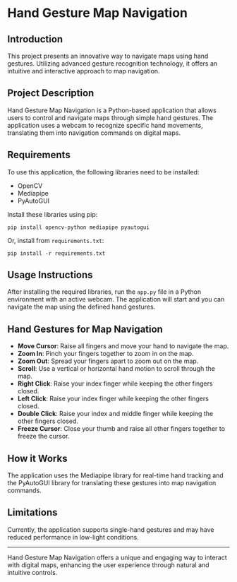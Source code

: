 # Hand Gesture Map Navigation

## Introduction

This project presents an innovative way to navigate maps using hand gestures. Utilizing advanced gesture recognition technology, it offers an intuitive and interactive approach to map navigation.

## Project Description

Hand Gesture Map Navigation is a Python-based application that allows users to control and navigate maps through simple hand gestures. The application uses a webcam to recognize specific hand movements, translating them into navigation commands on digital maps.

## Requirements

To use this application, the following libraries need to be installed:

- OpenCV
- Mediapipe
- PyAutoGUI

Install these libraries using pip:

`pip install opencv-python mediapipe pyautogui`

Or, install from `requirements.txt`:

`pip install -r requirements.txt`

## Usage Instructions

After installing the required libraries, run the `app.py` file in a Python environment with an active webcam. The application will start and you can navigate the map using the defined hand gestures.

## Hand Gestures for Map Navigation

- **Move Cursor**: Raise all fingers and move your hand to navigate the map.
- **Zoom In**: Pinch your fingers together to zoom in on the map.
- **Zoom Out**: Spread your fingers apart to zoom out on the map.
- **Scroll**: Use a vertical or horizontal hand motion to scroll through the map.
- **Right Click**: Raise your index finger while keeping the other fingers closed.
- **Left Click**: Raise your index finger while keeping the other fingers closed.
- **Double Click**: Raise your index and middle finger while keeping the other fingers closed.
- **Freeze Cursor**: Close your thumb and raise all other fingers together to freeze the cursor.

## How it Works

The application uses the Mediapipe library for real-time hand tracking and the PyAutoGUI library for translating these gestures into map navigation commands.

## Limitations

Currently, the application supports single-hand gestures and may have reduced performance in low-light conditions.

---

Hand Gesture Map Navigation offers a unique and engaging way to interact with digital maps, enhancing the user experience through natural and intuitive controls.
